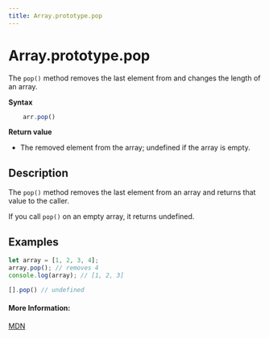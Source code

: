 ```yaml
---
title: Array.prototype.pop
---
```


# Array.prototype.pop

The `pop()` method removes the last element from and changes the length of an array.

**Syntax**
```js
    arr.pop()
```

**Return value**
- The removed element from the array; undefined if the array is empty.

## Description

The `pop()` method removes the last element from an array and returns that value to the caller. 

If you call `pop()` on an empty array, it returns undefined.

## Examples

```js
let array = [1, 2, 3, 4];
array.pop(); // removes 4
console.log(array); // [1, 2, 3]

[].pop() // undefined
```
#### More Information:

[MDN](https://developer.mozilla.org/en-US/docs/Web/JavaScript/Reference/Global_Objects/Array/pop)
